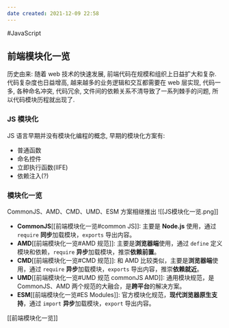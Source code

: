 ```yaml
---
date created: 2021-12-09 22:58
---
```


#JavaScript

## 前端模块化一览

历史由来: 随着 web 技术的快速发展, 前端代码在规模和组织上日益扩大和复杂.  代码复杂度也日益增高, 越来越多的业务逻辑和交互都需要在 web 层实现, 代码一多, 各种命名冲突, 代码冗余, 文件间的依赖关系不清导致了一系列棘手的问题, 所以代码模块历程就出现了.

### JS 模块化

JS 语言早期并没有模块化编程的概念, 早期的模块化方案有:

- 普通函数
- 命名控件
- 立即执行函数(IIFE)
- 依赖注入(?)

### 模块化一览

CommonJS、AMD、CMD、UMD、ESM 方案相继推出
![[JS模块化一览.png]]

- **CommonJS**[[前端模块化一览#common JS]]: 主要是 **Node.js** 使用，通过 `require` **同步**加载模块，`exports` 导出内容。
- **AMD**[[前端模块化一览#AMD 规范]]: 主要是**浏览器端**使用，通过 `define` 定义模块和依赖，`require` **异步**加载模块，推崇**依赖前置**。
- **CMD**[[前端模块化一览#CMD 规范]]: 和 AMD 比较类似，主要是**浏览器端**使用，通过 `require` **异步**加载模块，`exports` 导出内容，推崇**依赖就近**。
- **UMD**[[前端模块化一览#UMD 规范 commonJS AMD]]: 通用模块规范，是 CommonJS、AMD 两个规范的大融合，是**跨平台**的解决方案。
- **ESM**[[前端模块化一览#ES Modules]]: 官方模块化规范，**现代浏览器原生支持**，通过 `import` **异步**加载模块，`export` 导出内容。

[[前端模块化一览]]
